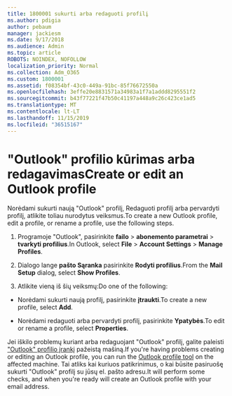 ```yaml
---
title: 1800001 sukurti arba redaguoti profilį
ms.author: pdigia
author: pebaum
manager: jackiesm
ms.date: 9/17/2018
ms.audience: Admin
ms.topic: article
ROBOTS: NOINDEX, NOFOLLOW
localization_priority: Normal
ms.collection: Adm_O365
ms.custom: 1800001
ms.assetid: f08354bf-43c0-449a-91bc-85f76672550a
ms.openlocfilehash: 3effe20e8831571a34983a1f7a1addd8295551f2
ms.sourcegitcommit: b43f77221f47b50c41197a448a9c26c423ce1ad5
ms.translationtype: MT
ms.contentlocale: lt-LT
ms.lasthandoff: 11/15/2019
ms.locfileid: "36515167"
---
```

# <a name="create-or-edit-an-outlook-profile"></a><span data-ttu-id="6ba04-102">"Outlook" profilio kūrimas arba redagavimas</span><span class="sxs-lookup"><span data-stu-id="6ba04-102">Create or edit an Outlook profile</span></span>

<span data-ttu-id="6ba04-103">Norėdami sukurti naują "Outlook" profilį, Redaguoti profilį arba pervardyti profilį, atlikite toliau nurodytus veiksmus.</span><span class="sxs-lookup"><span data-stu-id="6ba04-103">To create a new Outlook profile, edit a profile, or rename a profile, use the following steps.</span></span>
  
1. <span data-ttu-id="6ba04-104">Programoje "Outlook", pasirinkite **failo** \> **abonemento parametrai** \> **tvarkyti profilius**.</span><span class="sxs-lookup"><span data-stu-id="6ba04-104">In Outlook, select **File** \> **Account Settings** \> **Manage Profiles**.</span></span>
    
2. <span data-ttu-id="6ba04-105">Dialogo lange **pašto Sąranka** pasirinkite **Rodyti profilius**.</span><span class="sxs-lookup"><span data-stu-id="6ba04-105">From the **Mail Setup** dialog, select **Show Profiles**.</span></span>
    
3. <span data-ttu-id="6ba04-106">Atlikite vieną iš šių veiksmų:</span><span class="sxs-lookup"><span data-stu-id="6ba04-106">Do one of the following:</span></span>
    
  - <span data-ttu-id="6ba04-107">Norėdami sukurti naują profilį, pasirinkite **įtraukti**.</span><span class="sxs-lookup"><span data-stu-id="6ba04-107">To create a new profile, select **Add**.</span></span>
    
  - <span data-ttu-id="6ba04-108">Norėdami redaguoti arba pervardyti profilį, pasirinkite **Ypatybės**.</span><span class="sxs-lookup"><span data-stu-id="6ba04-108">To edit or rename a profile, select **Properties**.</span></span>
    
<span data-ttu-id="6ba04-109">Jei iškilo problemų kuriant arba redaguojant "Outlook" profilį, galite paleisti ["Outlook" profilio įrankį](https://aka.ms/SaRA-OutlookSetupProfile) pažeistą mašiną.</span><span class="sxs-lookup"><span data-stu-id="6ba04-109">If you're having problems creating or editing an Outlook profile, you can run the [Outlook profile tool](https://aka.ms/SaRA-OutlookSetupProfile) on the affected machine.</span></span> <span data-ttu-id="6ba04-110">Tai atliks kai kuriuos patikrinimus, o kai būsite pasiruošę sukurti "Outlook" profilį su jūsų el. pašto adresu.</span><span class="sxs-lookup"><span data-stu-id="6ba04-110">It will perform some checks, and when you're ready will create an Outlook profile with your email address.</span></span> 
  

